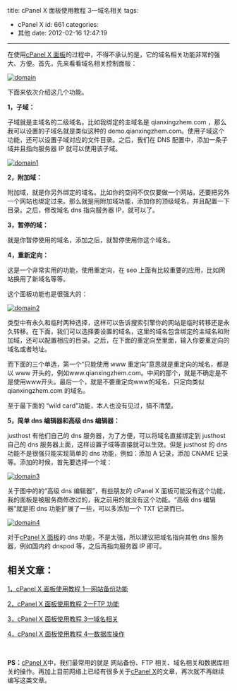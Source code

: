 title: cPanel X 面板使用教程 3—域名相关
tags:

- cPanel X
  id: 661
  categories:
- 其他
  date: 2012-02-16 12:47:19

---

在使用[cPanel X 面板](http://www.qianxingzhem.com/post-tag/cpanel-x)的过程中，不得不承认的是，它的域名相关功能非常的强大、方便。首先，先来看看域名相关控制面板：

[![](https://qxzm-cdn.sapi.work/blog/2012/02/domain5.jpg "domain")](https://qxzm-cdn.sapi.work/blog/2012/02/domain5.jpg)

下面来依次介绍这几个功能。

**1，子域：**

子域就是主域名的二级域名。比如我绑定的主域名是 qianxingzhem.com ，那么我可以设置的子域名就是类似这种的 demo.qianxingzhem.com。使用子域这个功能，还可以设置子域对应的文件目录。之后，我们在 DNS 配置中，添加一条子域并且指向服务器 IP 就可以使用该子域。

[![](https://qxzm-cdn.sapi.work/blog/2012/02/domain11.jpg "domain1")](https://qxzm-cdn.sapi.work/blog/2012/02/domain11.jpg)

**2，附加域：**

附加域，就是你另外绑定的域名。比如你的空间不仅仅要做一个网站，还要把另外一个网站也绑定过来。那么就是用附加域功能，添加你的顶级域名，并且配置一下目录。之后，修改域名 dns 指向服务器 IP，就可以了。

**3，暂停的域：**

就是你暂停使用的域名，添加之后，就暂停使用你这个域名。

**4，重新定向：**

这是一个非常实用的功能，使用重定向，在 seo 上面有比较重要的应用，比如网站换用了新域名等等。

这个面板功能也是很强大的：

[![](https://qxzm-cdn.sapi.work/blog/2012/02/domain21.jpg "domain2")](https://qxzm-cdn.sapi.work/blog/2012/02/domain21.jpg)

类型中有永久和临时两种选择，这样可以告诉搜索引擎你的网站是临时转移还是永久转移。在下面，我们可以选择要设置的域名，这里的域名包含绑定的主域名和附加域，还可以配置相应的目录。之后，在下面的重定向至里面，输入你要重定向的域名或者地址。

而下面的三个单选，第一个“只能使用 www 重定向”意思就是重定向的域名，都是以 www 开头的，例如www.qianxingzhem.com。中间的那个，就是不确定是不是使用www开头。最后一个，就是不要重定向www的域名，只定向类似 qianxingzhem.com 的域名。

至于最下面的 “wild card”功能，本人也没有见过，搞不清楚。

**5，简单 dns 编辑器和高级 dns 编辑器：**

justhost 有他们自己的 dns 服务器，为了方便，可以将域名直接绑定到 justhost 自己的 dns 服务器上面，这样设置子域等直接就可以生效。但是 justhost 的 dns 功能不是很强只能实现简单的 dns 功能，例如：添加 A 记录，添加 CNAME 记录等。添加的时候，首先要选择一个域：

[![](https://qxzm-cdn.sapi.work/blog/2012/02/domain3.jpg "domain3")](https://qxzm-cdn.sapi.work/blog/2012/02/domain3.jpg)

关于图中的的“高级 dns 编辑器”，有些朋友的 cPanel X 面板可能没有这个功能，我的面板是被服务商修改过的，我之前用的就没有这个功能。“高级 dns 编辑器”就是把 dns 功能扩展了一些，可以多添加一个 TXT 记录而已。

[![](https://qxzm-cdn.sapi.work/blog/2012/02/domain4.jpg "domain4")](https://qxzm-cdn.sapi.work/blog/2012/02/domain4.jpg)

对于[cPanel X 面板](http://www.qianxingzhem.com/post-tag/cpanel-x)的 dns 功能，不是太强，所以建议把域名指向其他 dns 服务器，例如国内的 dnspod 等，之后再指向服务器 IP 即可。

## 相关文章：

[1，cPanel X 面板使用教程 1—网站备份功能](http://www.qianxingzhem.com/post-589.html)

[2，cPanel X 面板使用教程 2—FTP 功能](http://www.qianxingzhem.com/post-623.html)

[3，cPanel X 面板使用教程 3—域名相关](http://www.qianxingzhem.com/post-661.html)

[4，cPanel X 面板使用教程 4—数据库操作](http://www.qianxingzhem.com/post-693.html)

&nbsp;

**PS：**[cPanel X](http://www.qianxingzhem.com/post-tag/cpanel-x)中，我们最常用的就是 网站备份、FTP 相关、域名相关和数据库相关的操作。再加上目前网络上已经有很多关于[cPanel X](http://www.qianxingzhem.com/post-tag/cpanel-x)的文章，再次就不再继续编写这类文章。
